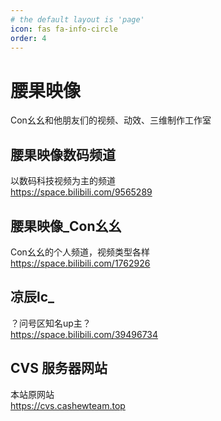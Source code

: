 ```yaml
---
# the default layout is 'page'
icon: fas fa-info-circle
order: 4
---
```


# 腰果映像
Con幺幺和他朋友们的视频、动效、三维制作工作室
## 腰果映像数码频道
以数码科技视频为主的频道<br />
https://space.bilibili.com/9565289<br />
## 腰果映像_Con幺幺
Con幺幺的个人频道，视频类型各样<br />
https://space.bilibili.com/1762926
## 凉辰lc_
？问号区知名up主？<br />
https://space.bilibili.com/39496734
## CVS 服务器网站
本站原网站<br />
https://cvs.cashewteam.top